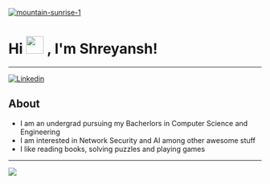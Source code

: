 <a href="https://ibb.co/6JmBnTK"><img src="https://i.ibb.co/1JL6vPC/mountain-sunrise-1.jpg" alt="mountain-sunrise-1" border="0"></a>

# **Hi <img src="https://raw.githubusercontent.com/TheDudeThatCode/TheDudeThatCode/master/Assets/Hi.gif" widht="75" height="35"/> , I'm Shreyansh!** <br>
-------------------------------------------------------------------------
<a href="https://www.linkedin.com/in/shreyansh-narayan-941041203/">
  <img alt="Linkedin" src="https://img.shields.io/badge/linkedin-0077B5?logo=linkedin&logoColor=white&style=for-the-badge"/>
</a>      

## About 
- I am an undergrad pursuing my Bacherlors in Computer Science and Engineering
- I am interested in Network Security and AI among other awesome stuff
- I like reading books, solving puzzles and playing games
------------------------------------------------------------------------
<img src="https://github-readme-stats.vercel.app/api?username=theflash-17&count_private=true&title_color=1B2CE9&icon_color=FD9047&text_color=0C2233&custom_title=theflash-17's+GitHub+Stats&show_icons=true"/>
